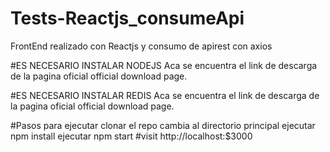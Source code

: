 # Tests-Reactjs_consumeApi
FrontEnd realizado con Reactjs y consumo de apirest con axios

#ES NECESARIO INSTALAR NODEJS
Aca se encuentra el link de descarga de la pagina oficial official download page.

#ES NECESARIO INSTALAR REDIS
Aca se encuentra el link de descarga de la pagina oficial official download page.

#Pasos para ejecutar
clonar el repo
cambia al directorio principal
ejecutar npm install
ejecutar npm start
#visit http://localhost:$3000
